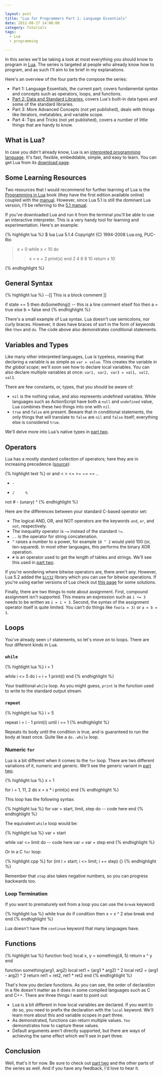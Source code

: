 ```yaml
---

layout: post
title: "Lua for Programmers Part 1: Language Essentials"
date: 2012-08-27 14:00:00
category: Tutorials
tags:
  - Lua
  - programming

---
```


In this series we'll be taking a look at most everything you should know to program in [Lua](http://lua.org). The series is targeted at people who already know how to program, and as such I'll aim to be brief in my explanations.

Here's an overview of the four parts the compose the series:

* Part 1: Language Essentials, the current part; covers fundamental syntax and concepts such as operators, loops, and functions.
* [Part 2: Data and Standard Libraries](/2012/08/27/lua-for-programmers-part-2), covers Lua's built-in data types and some of the standard libraries.
* Part 3: More Advanced Concepts (not yet published), deals with things like iterators, metatables, and variable scope.
* Part 4: Tips and Tricks (not yet published), covers a number of little things that are handy to know.

## What is Lua?

In case you didn't already know, Lua is an [interpreted programming language](http://en.wikipedia.org/wiki/Interpreted_language). It's fast, flexible, embeddable, simple, and easy to learn. You can get Lua from its [download page](http://www.lua.org/download.html).

## Some Learning Resources

Two resources that I would recommend for further learning of Lua is the [Programming in Lua](http://lua.org/pil) book (they have the first edition available online) coupled with the [manual](http://www.lua.org/manual/5.2). However, since Lua 5.1 is still the dominant Lua version, I'll be referring to the [5.1 manual](http://www.lua.org/manual/5.1).

If you've downloaded Lua and run it from the terminal you'll be able to use an interactive interpreter. This is a very handy tool for learning and experimentation. Here's an example:

{% highlight lua %}
$ lua
Lua 5.1.4  Copyright (C) 1994-2008 Lua.org, PUC-Rio
> x = 0 
> while x < 10 do 
>> x = x + 2 
>> print(x)
>> end
2
4
6
8
10
> return x
10
> 
{% endhighlight %}

## General Syntax

{% highlight lua %}
--[[
This is
a block comment
]]

if state == 5 then
  doSomething() -- this is a line comment
elseif foo then
  a = true
else
  b = false
end
{% endhighlight %}

There's a small example of Lua syntax. Lua doesn't use semicolons, nor curly braces. However, it does have braces of sort in the form of keywords like `then` and `do`. The code above also demonstrates conditional statements.

## Variables and Types

Like many other interpreted languages, Lua is typeless, meaning that declaring a variable is as simple as `var = value`. This creates the variable _in the global scope_; we'll soon see how to declare local variables. You can also declare multiple variables at once: `var1, var2, var3 = val1, val2, val3`.

There are few constants, or, types, that you should be aware of:

* `nil` is the nothing value, and also represents undefined variables. While languages such as ActionScript have both a `null` and `undefined` value, Lua combines these two things into one with `nil`.
* `true` and `false` are present. Beware that in conditional statements, the only things that will translate to `false` are `nil` and `false` itself; everything else is considered `true`.

We'll delve more into Lua's native types in [part two](/2012/08/27/lua-for-programmers-part-2).

## Operators

Lua has a mostly standard collection of operators; here they are in increasing precedence ([source](http://lua.org/manual/5.1/manual.html#2.5.6)):

{% highlight text %}
or
and
<     >     <=    >=    ~=    ==
..
+     -
*     /     %
not   #     - (unary)
^
{% endhighlight %}

Here are the differences between your standard C-based operator set:

* The logical AND, OR, and NOT operators are the keywords `and`, `or`, and `not`, respectively.
* The inequality operator is `~=` instead of the standard `!=`.
* `..` is the operator for string concatenation.
* `^` raises a number to a power, for example `10 ^ 2` would yield 100 (or, ten-squared). In most other languages, this performs the binary XOR operation.
* `#` is an operator used to get the length of tables and strings. We'll see this used in [part two](/2012/08/27/lua-for-programmers-part-2).

If you're wondering where bitwise operators are, there aren't any. However, Lua 5.2 added the [`bit32`](http://lua.org/manual/5.2/manual.html#6.7) library which you can use for bitwise operations. If you're using earlier versions of Lua check out [this page](http://lua-users.org/wiki/BitwiseOperators) for some solutions.

Finally, there are two things to note about assignment. First, compound assignment isn't supported. This means an expression such as `i += 3` needs to be written as `i = i + 3`. Second, the syntax of the assignment operator itself is quite limited. You can't do things like `foo(a = 3)` or `a = b = 1`.

## Loops

You've already seen `if` statements, so let's move on to loops. There are four different kinds in Lua.

### `while`

{% highlight lua %}
i = 1

while i <= 5 do
  i = i + 1
  print(i)
end
{% endhighlight %}

Your traditional `while` loop. As you might guess, `print` is the function used to write to the standard output stream.

### `repeat`

{% highlight lua %}
i = 5

repeat
  i = i - 1
  print(i)
until i == 1
{% endhighlight %}  

Repeats its body until the condition is true, and is guaranteed to run the body at least once. Quite like a `do..while` loop.

### Numeric `for`

Lua is a bit different when it comes to the `for` loop. There are two different variations of it, numeric and generic. We'll see the generic variant in [part two](/2012/08/27/lua-for-programmers-part-2).

{% highlight lua %}
x = 1

for i = 1, 11, 2 do
  x = x * i
  print(x)
end
{% endhighlight %}

This loop has the following syntax:

{% highlight lua %}
for var = start, limit, step do
  -- code here
end
{% endhighlight %}

The equivalent `while` loop would be:

{% highlight lua %}
var = start

while var <= limit do
  -- code here
  var = var + step
end
{% endhighlight %}

Or in a C `for` loop:

{% highlight cpp %}
for (int i = start; i <= limit; i += step) {}
{% endhighlight %}

Remember that `step` also takes negative numbers, so you can progress backwards too.
 
### Loop Termination

If you want to prematurely exit from a loop you can use the `break` keyword:

{% highlight lua %}
while true do
  if condition then
    x = x ^ 2
  else
    break
  end
end
{% endhighlight %}

Lua doesn't have the `continue` keyword that many languages have.

## Functions

{% highlight lua %}
function foo()
  local x, y = something(4, 5)
  return x ^ y
end

function something(arg1, arg2)
  local ret1 = (arg1 * arg2) ^ 2
  local ret2 = (arg1 - arg2) ^ 2
  return ret1 + ret2, ret1 * ret2
end
{% endhighlight %}
  
That's how you declare functions. As you can see, the order of declaration in a file doesn't matter as it does in some compiled languages such as C and C++. There are three things I want to point out:

* Lua is a bit different in how local variables are declared. If you want to do so, you need to prefix the declaration with the `local` keyword. We'll learn more about this and variable scopes in part three.
* As demonstrated, functions can return multiple values. `foo` demonstrates how to capture these values.
* Default arguments aren't directly supported, but there are ways of achieving the same effect which we'll see in part three.

## Conclusion

Well, that's it for now. Be sure to check out [part two](/2012/08/27/lua-for-programmers-part-2) and the other parts of the series as well. And if you have any feedback, I'd love to hear it.
